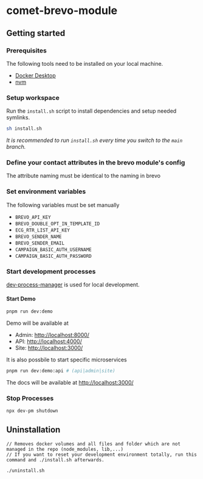 # comet-brevo-module

## Getting started

### Prerequisites

The following tools need to be installed on your local machine.

-   [Docker Desktop](https://www.docker.com/products/docker-desktop/)
-   [nvm](https://github.com/nvm-sh/nvm)

### Setup workspace

Run the `install.sh` script to install dependencies and setup needed symlinks.

```bash
sh install.sh
```

_It is recommended to run `install.sh` every time you switch to the `main` branch._

### Define your contact attributes in the brevo module's config

The attribute naming must be identical to the naming in brevo

### Set environment variables

The following variables must be set manually

-   `BREVO_API_KEY`
-   `BREVO_DOUBLE_OPT_IN_TEMPLATE_ID`
-   `ECG_RTR_LIST_API_KEY`
-   `BREVO_SENDER_NAME`
-   `BREVO_SENDER_EMAIL`
-   `CAMPAIGN_BASIC_AUTH_USERNAME`
-   `CAMPAIGN_BASIC_AUTH_PASSWORD`

### Start development processes

[dev-process-manager](https://github.com/vivid-planet/dev-process-manager) is used for local development.

#### Start Demo

```bash
pnpm run dev:demo
```

Demo will be available at

-   Admin: [http://localhost:8000/](http://localhost:8000/)
-   API: [http://localhost:4000/](http://localhost:4000/)
-   Site: [http://localhost:3000/](http://localhost:3000/)

It is also possbile to start specific microservices

```bash
pnpm run dev:demo:api # (api|admin|site)
```

The docs will be available at [http://localhost:3000/](http://localhost:3000/)

### Stop Processes

```bash
npx dev-pm shutdown
```

## Uninstallation

    // Removes docker volumes and all files and folder which are not managed in the repo (node_modules, lib,...)
    // If you want to reset your development environment totally, run this command and ./install.sh afterwards.

    ./uninstall.sh
